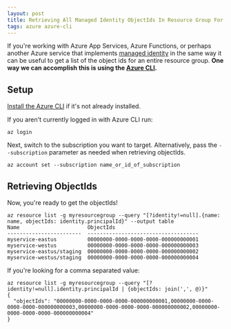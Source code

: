 ```yaml
---
layout: post
title: Retrieving All Managed Identity ObjectIds In Resource Group For Azure App Services And Azure Functions Using Azure CLI
tags: azure azure-cli
---
```


If you're working with Azure App Services, Azure Functions, or perhaps another Azure service that implements [managed identity](https://learn.microsoft.com/en-us/azure/active-directory/managed-identities-azure-resources/) in the same way it can be useful to get a list of the object ids for an entire resource group. **One way we can accomplish this is using the [Azure CLI](https://learn.microsoft.com/en-us/cli/azure/).**

## Setup

[Install the Azure CLI](https://learn.microsoft.com/en-us/cli/azure/install-azure-cli) if it's not already installed.

If you aren't currently logged in with Azure CLI run:

```
az login
```

Next, switch to the subscription you want to target. Alternatively, pass the `--subscription` parameter as needed when retrieving objectIds.

```
az account set --subscription name_or_id_of_subscription
```

## Retrieving ObjectIds

Now, you're ready to get the objectIds!

```
az resource list -g myresourcegroup --query "[?identity!=null].{name: name, objectIds: identity.principalId}" --output table
Name                      ObjectIds
------------------------  ------------------------------------
myservice-eastus          00000000-0000-0000-0000-000000000001
myservice-westus          00000000-0000-0000-0000-000000000003
myservice-eastus/staging  00000000-0000-0000-0000-000000000002
myservice-westus/staging  00000000-0000-0000-0000-000000000004
```

If you're looking for a comma separated value:

```
az resource list -g myresourcegroup --query "[?identity!=null].identity.principalId | {objectIds: join(',', @)}"
{
  "objectIds": "00000000-0000-0000-0000-000000000001,00000000-0000-0000-0000-000000000003,00000000-0000-0000-0000-000000000002,00000000-0000-0000-0000-000000000004"
}
```
